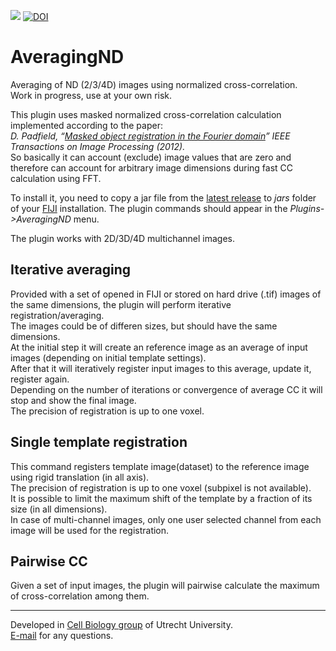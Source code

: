 [![](https://github.com/ekatrukha/AveragingND/actions/workflows/build.yml/badge.svg)](https://github.com/ekatrukha/AveragingND/actions/workflows/build.yml) [![DOI](https://zenodo.org/badge/429354088.svg)](https://doi.org/10.5281/zenodo.16570535)

AveragingND
===

Averaging of ND (2/3/4D) images using normalized cross-correlation.   
Work in progress, use at your own risk.  

This plugin uses masked normalized cross-correlation calculation implemented according to the paper:  
_D. Padfield, “[Masked object registration in the Fourier domain](https://doi.org/10.1109/TIP.2011.2181402)” IEEE Transactions on Image Processing (2012)._  
So basically it can account (exclude) image values that are zero and therefore can account for arbitrary image dimensions during fast CC calculation using FFT.  

To install it, you need to copy a jar file from the [latest release](https://github.com/ekatrukha/AveragingND/releases) to _jars_ folder of your [FIJI](https://fiji.sc/) installation. The plugin commands should appear in the _Plugins->AveragingND_ menu.   

The plugin works with 2D/3D/4D multichannel images.  

## Iterative averaging

Provided with a set of opened in FIJI or stored on hard drive (.tif) images of the same dimensions, the plugin will perform iterative registration/averaging.  
The images could be of differen sizes, but should have the same dimensions.  
At the initial step it will create an reference image as an average of input images (depending on initial template settings).  
After that it will iteratively register input images to this average, update it, register again.   
Depending on the number of iterations or convergence of average CC it will stop and show the final image.  
The precision of registration is up to one voxel.  
 
## Single template registration

This command registers template image(dataset) to the reference image using rigid translation (in all axis).  
The precision of registration is up to one voxel (subpixel is not available).   
It is possible to limit the maximum shift of the template by a fraction of its size (in all dimensions).  
In case of multi-channel images, only one user selected channel from each image will be used for the registration.  


## Pairwise CC

Given a set of input images, the plugin will pairwise calculate the maximum of cross-correlation among them.  

----------

Developed in <a href='http://cellbiology.science.uu.nl/'>Cell Biology group</a> of Utrecht University.  
<a href="mailto:katpyxa@gmail.com">E-mail</a> for any questions.




